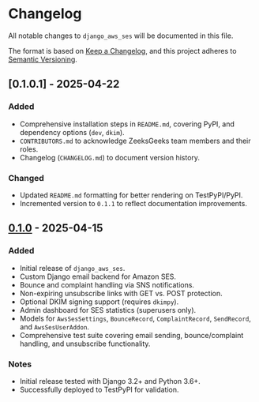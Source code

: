 # Changelog

All notable changes to `django_aws_ses` will be documented in this file.

The format is based on [Keep a Changelog](https://keepachangelog.com/en/1.0.0/), and this project adheres to [Semantic Versioning](https://semver.org/spec/v2.0.0.html).

## [0.1.0.1] - 2025-04-22
### Added
- Comprehensive installation steps in `README.md`, covering PyPI, and dependency options (`dev`, `dkim`).
- `CONTRIBUTORS.md` to acknowledge ZeeksGeeks team members and their roles.
- Changelog (`CHANGELOG.md`) to document version history.

### Changed
- Updated `README.md` formatting for better rendering on TestPyPI/PyPI.
- Incremented version to `0.1.1` to reflect documentation improvements.

## [0.1.0] - 2025-04-15
### Added
- Initial release of `django_aws_ses`.
- Custom Django email backend for Amazon SES.
- Bounce and complaint handling via SNS notifications.
- Non-expiring unsubscribe links with GET vs. POST protection.
- Optional DKIM signing support (requires `dkimpy`).
- Admin dashboard for SES statistics (superusers only).
- Models for `AwsSesSettings`, `BounceRecord`, `ComplaintRecord`, `SendRecord`, and `AwsSesUserAddon`.
- Comprehensive test suite covering email sending, bounce/complaint handling, and unsubscribe functionality.

### Notes
- Initial release tested with Django 3.2+ and Python 3.6+.
- Successfully deployed to TestPyPI for validation.

[0.1.1]: https://git-vault.zeeksgeeks.com/ZeeksGeeks/django_aws_ses/compare/0.1.0...0.1.1
[0.1.0]: https://git-vault.zeeksgeeks.com/ZeeksGeeks/django_aws_ses/releases/tag/0.1.0